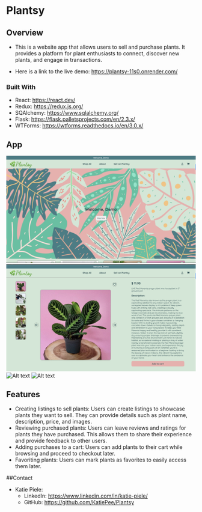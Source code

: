 # Plantsy

## Overview
* This is a website app that allows users to sell and purchase plants. It provides a platform for plant enthusiasts to connect, discover new plants, and engage in transactions.

* Here is a link to the live demo: https://plantsy-11s0.onrender.com/

### Built With

<!-- TODO: List any MAJOR libraries/frameworks (e.g. React, Tailwind) with links to their homepages. -->
 * React: https://react.dev/
 * Redux: https://redux.js.org/
 * SQAlchemy: https://www.sqlalchemy.org/
 * Flask: https://flask.palletsprojects.com/en/2.3.x/
 * WTForms: https://wtforms.readthedocs.io/en/3.0.x/


## App
![Alt text](plantsy1.png)
![Alt text](plantsy2.png)
![Alt text](plantsy3.png)
![Alt text](plantsy4.png)


## Features
* Creating listings to sell plants: Users can create listings to showcase plants they want to sell. They can provide details such as plant name, description, price, and images.
* Reviewing purchased plants: Users can leave reviews and ratings for plants they have purchased. This allows them to share their experience and provide feedback to other users.
* Adding purchases to a cart: Users can add plants to their cart while browsing and proceed to checkout later.
* Favoriting plants: Users can mark plants as favorites to easily access them later.

##Contact
  * Katie Piele:
    * LinkedIn: https://www.linkedin.com/in/katie-piele/
    * GitHub: https://github.com/KatiePee/Plantsy